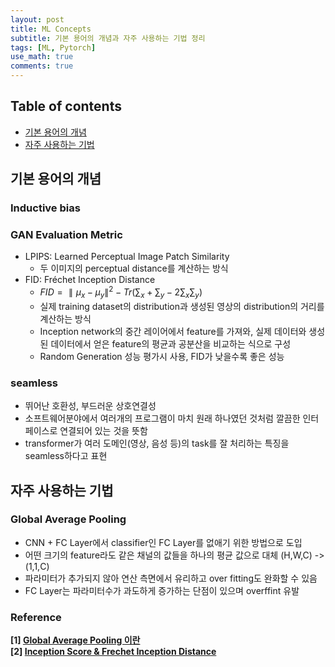 ```yaml
---
layout: post
title: ML Concepts
subtitle: 기본 용어의 개념과 자주 사용하는 기법 정리
tags: [ML, Pytorch]
use_math: true
comments: true
---
```


## Table of contents
- [기본 용어의 개념](#기본-용어의-개념)
- [자주 사용하는 기법](#자주-사용하는-기법)

## 기본 용어의 개념

### Inductive bias  
### GAN Evaluation Metric  
- LPIPS: Learned Perceptual Image Patch Similarity
    - 두 이미지의 perceptual distance를 계산하는 방식
- FID: Fréchet Inception Distance
    - $FID={\parallel\mu_x-\mu_y\parallel}^2 -Tr(\sum_x + \sum_y -2\sum_x\sum_y)$
    - 실제 training dataset의 distribution과 생성된 영상의 distribution의 거리를 계산하는 방식
    - Inception network의 중간 레이어에서 feature를 가져와, 실제 데이터와 생성된 데이터에서 얻은 feature의 평균과 공분산을 비교하는 식으로 구성
    - Random Generation 성능 평가시 사용, FID가 낮을수록 좋은 성능

### seamless  
- 뛰어난 호환성, 부드러운 상호연결성
- 소프트웨어분야에서 여러개의 프로그램이 마치 원래 하나였던 것처럼 깔끔한 인터페이스로 연결되어 있는 것을 뜻함
- transformer가 여러 도메인(영상, 음성 등)의 task를 잘 처리하는 특징을 seamless하다고 표현


## 자주 사용하는 기법  
### Global Average Pooling
- CNN + FC Layer에서 classifier인 FC Layer를 없애기 위한 방법으로 도입
- 어떤 크기의 feature라도 같은 채널의 값들을 하나의 평균 값으로 대체 (H,W,C) -> (1,1,C)
- 파라미터가 추가되지 않아 연산 측면에서 유리하고 over fitting도 완화할 수 있음
- FC Layer는 파라미터수가 과도하게 증가하는 단점이 있으며 overffint 유발



### Reference
**[1] [Global Average Pooling 이란](https://gaussian37.github.io/dl-concept-global_average_pooling/)**  
**[2] [Inception Score & Frechet Inception Distance](https://cyc1am3n.github.io/2020/03/01/is_fid.html)**  
